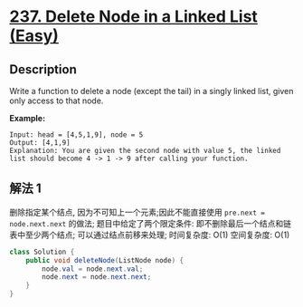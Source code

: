 # [237. Delete Node in a Linked List (Easy)](https://leetcode.com/problems/delete-node-in-a-linked-list/)

## Description


Write a function to delete a node (except the tail) in a singly linked list, given only access to that node.

**Example:**

```
Input: head = [4,5,1,9], node = 5
Output: [4,1,9]
Explanation: You are given the second node with value 5, the linked list should become 4 -> 1 -> 9 after calling your function.
```


## 解法 1

删除指定某个结点, 因为不可知上一个元素;因此不能直接使用 `pre.next = node.next.next` 的做法; 题目中给定了两个限定条件: 即不删除最后一个结点和链表中至少两个结点; 可以通过结点前移来处理;
时间复杂度: O(1)
空间复杂度: O(1)

```java
class Solution {
    public void deleteNode(ListNode node) {
        node.val = node.next.val;
        node.next = node.next.next;
    }
}
```
